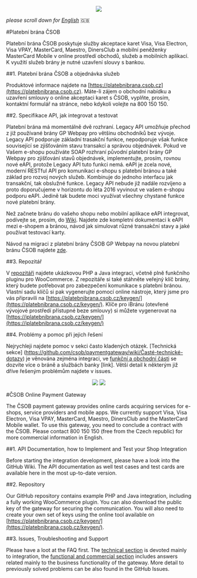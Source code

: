 <p align="center">
  <img src="https://github.com/csob/paymentgateway/wiki/img/banner-new-9-2015.png/">
</p>

*please scroll down for [English](https://github.com/csob/paymentgateway#Čsob-online-payment-gateway)* :gb:

#Platební brána ČSOB

Platební brána ČSOB poskytuje služby akceptace karet Visa, Visa Electron, Visa VPAY, MasterCard, Maestro, DinersClub a mobilní peněženky MasterCard Mobile v online prostředí obchodů, služeb a mobilních aplikací. K využití služeb brány je nutné uzavření slouvy s bankou. 

##1. Platební brána ČSOB a objednávka služeb 

Produktové informace najdete na [https://platebnibrana.csob.cz](https://platebnibrana.csob.cz). Máte-li zájem o obchodní nabídku a uzavření smlouvy o online akceptaci karet s ČSOB, vyplňte, prosím, kontaktní formulář na stránce, nebo kdykoli volejte na 800 150 150.

##2. Specifikace API, jak integrovat a testovat

Platební brána má momentálně dvě rozhraní. Legacy API umožňuje přechod z již používané brány GP Webpay pro většinu obchodníků bez vývoje. Legacy API podporuje základní trasakční funkce, nepodporuje však funkce související se zjišťováním stavu transakcí a správou objednávek. Pokud ve Vašem e-shopu používáte SOAP rozhraní původní platební brány GP Webpay pro zjišťování stavů objednávek, implementujte, prosím, rovnou nové eAPI, protože Legacy API tuto funkci nemá. 
eAPI je zcela nové, moderní RESTful API pro komunikaci e-shopu s platební bránou a také základ pro rozvoj nových služeb. Kombinuje do jednoho interfacu jak transakční, tak obslužné funkce. 
Legacy API nebude již nadále rozvíjeno a proto doporučujeme v horizontu do léta 2016 vyvinout ve vašem e-shopu podporu eAPI. Jedině tak budete moci využívat všechny chystané funkce nové platební brány.

Než začnete bránu do vašeho shopu nebo mobilní aplikace eAPI integrovat, podívejte se, prosím, do [Wiki](https://github.com/csob/paymentgateway/wiki). Najdete zde kompletní dokumentaci k eAPI mezi e-shopem a bránou, návod jak simulovat různé transakční stavy a jaké používat testovací karty. 

Návod na migraci z platební brány ČSOB GP Webpay na novou platební bránu ČSOB najdete [zde](https://github.com/csob/paymentgateway/wiki/Přechod-z-již-použ%C3%ADvané-platebn%C3%AD-brány-GP-Webpay).

##3. Repozitář

V [repozitáři](https://github.com/csob/paymentgateway/tree/master/eshop-integration) najdete ukázkovou PHP a Java integraci, včetně plně funkčního pluginu pro WooCommerce. Z repozitáře si také stáhněte veřejný klíč brány, který budete potřebovat pro zabezpečení komunikace s platební bránou. Vlastní sadu klíčů si pak vygenerujte pomocí online nástroje, který jsme pro vás připravili na [https://platebnibrana.csob.cz/keygen/](https://platebnibrana.csob.cz/keygen/). Klíče pro iBránu (otevřené vývojové prostředí přístupné beze smlouvy) si můžete vygenerovat na [https://iplatebnibrana.csob.cz/keygen/](https://iplatebnibrana.csob.cz/keygen/)

##4. Problémy a pomoc při jejich řešení 

Nejrychleji najdete pomoc v sekci často kladených otázek. [Technická sekce] (https://github.com/csob/paymentgateway/wiki/Časté-technické-dotazy) je věnována zejména integraci, ve [funkční a obchodní části](https://github.com/csob/paymentgateway/wiki/Časté-funkčn%C3%AD-a-komerčn%C3%AD-dotazy) se dozvíte více o bráně a službách banky [link]. Větší detail k některým již dříve řešeným problémům najdete v issues. 

<p align="center">
  <img src="https://github.com/csob/paymentgateway/wiki/img/vbv.png/">
  <img src="https://github.com/csob/paymentgateway/wiki/img/mcseccode.png/">
</p>

#ČSOB Online Payment Gateway

The ČSOB payment gateway provides online cards acquiring services for e-shops, service providers and mobile apps. We currently support Visa, Visa Electron, Visa VPAY, MasterCard, Maestro, DinersClub and the MasterCard Mobile wallet. To use this gateway, you need to conclude a contract with the ČSOB. Please contact 800 150 150 (free from the Czech republic) for more commercial information in English. 

##1. API Documentation, how to Implement and Test your Shop Integration

Before starting the integration development, please have a look into the GitHub Wiki. The API documentation as well test cases and test cards are available here in the most up-to-date version. 

##2. Repository

Our GitHub repository contains example PHP and Java integration, including a fully working WooCommerce plugin. You can also download the public key of the gateway for securing the communication. You will also need to create your own set of keys using the online tool available on [https://platebnibrana.csob.cz/keygen/](https://platebnibrana.csob.cz/keygen/). 

##3. Issues, Troubleshooting and Support 

Please have a loot at the FAQ first. The [technical section](https://github.com/csob/paymentgateway/wiki/Technical-FAQ) is devoted mainly to integration, the [functional and commercial section](https://github.com/csob/paymentgateway/wiki/FAQ:-Features-and-Commercial-Issues) includes answers related mainly to the business functionality of the gateway. More detail to previously solved problems can be also found in the GitHub Issues. 

